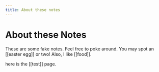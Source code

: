 ```yaml
---
title: About these notes
---
```

# About these Notes
These are some fake notes. Feel free to poke around. You may spot an [[easter egg]]  or two! Also, I like [[food]].

here is the [[test]] page.
